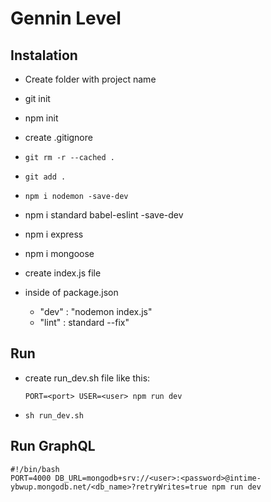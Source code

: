 # Gennin Level

## Instalation

- Create folder with project name
- git init
- npm init
- create .gitignore
- ```git rm -r --cached .```
- ```git add .```
- ```npm i nodemon -save-dev```
- npm i standard babel-eslint -save-dev
- npm i express
- npm i mongoose
- create index.js file

- inside of package.json
    - "dev" : "nodemon index.js"
    - "lint" : standard --fix"

## Run

- create run_dev.sh file like this:
    ```
    PORT=<port> USER=<user> npm run dev
    ```
- ```sh run_dev.sh```

## Run GraphQL ##

```
#!/bin/bash
PORT=4000 DB_URL=mongodb+srv://<user>:<password>@intime-ybwup.mongodb.net/<db_name>?retryWrites=true npm run dev
```